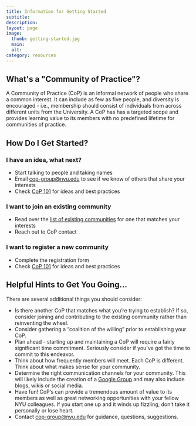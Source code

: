 ```yaml
---
title: Information for Getting Started
subtitle: 
description: 
layout: page
image:
  thumb: getting-started.jpg
  main:
  alt:
category: resources
---
```


## What's a "Community of Practice"?

A Community of Practice (CoP) is an informal network of people who share a common interest. It can include as few as five people, and diversity is encouraged - i.e., membership should consist of individuals from across different units from the University. A CoP has has a targeted scope and provides learning value to its members with no predefined lifetime for communities of practice.

## How Do I Get Started?

### I have an idea, what next?

* Start talking to people and taking names
* Email <a href="mailto:cop-group@nyu.edu">cop-group@nyu.edu</a> to see if we know of others that share your interests
* Check <a href="/resources/cop-101.html">CoP 101</a> for ideas and best practices

### I want to join an existing community

* Read over the <a href="/#join">list of existing communities</a> for one that matches your interests
* Reach out to CoP contact 

### I want to register a new community

* Complete the registration form
* Check <a href="/resources/cop-101.html">CoP 101</a> for ideas and best practices

## Helpful Hints to Get You Going...

There are several additional things you should consider:

* Is there another CoP that matches what you’re trying to establish? If so, consider joining and contributing to the existing community rather than reinventing the wheel.
* Consider gathering a “coalition of the willing” prior to establishing your CoP.
* Plan ahead - starting up and maintaining a CoP will require a fairly significant time commitment. Seriously consider if you’ve got the time to commit to this endeavor.
* Think about how frequently members will meet. Each CoP is different. Think about what makes sense for your community.
* Determine the right communication channels for your community. This will likely include the creation of a <a href="//www.nyu.edu/its/groups/">Google Group</a> and may also include blogs, wikis or social media. 
* Have fun! CoP’s can provide a tremendous amount of value to its members as well as great networking opportunities with your fellow NYU colleagues. If you start one up and it winds up fizzling, don’t take it personally or lose heart.
* Contact <a href="mailto:cop-group@nyu.edu">cop-group@nyu.edu</a> for guidance, questions, suggestions. 
